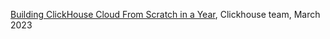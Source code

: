 
[Building ClickHouse Cloud From Scratch in a Year](https://clickhouse.com/blog/building-clickhouse-cloud-from-scratch-in-a-year), 
Clickhouse team, March 2023
